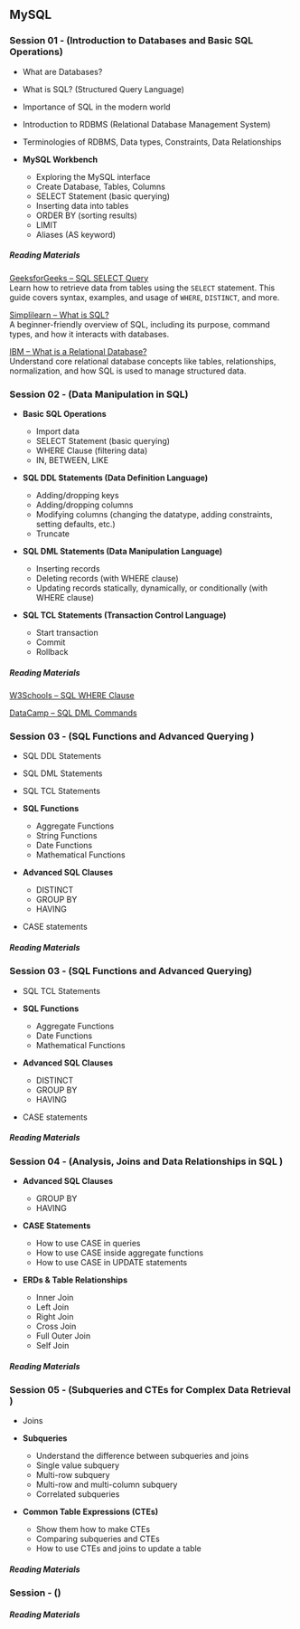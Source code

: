 ## MySQL

### Session 01 - (Introduction to Databases and Basic SQL Operations)

- What are Databases?  
- What is SQL? (Structured Query Language)  
- Importance of SQL in the modern world  
- Introduction to RDBMS (Relational Database Management System)  
- Terminologies of RDBMS, Data types, Constraints, Data Relationships  

- **MySQL Workbench**
  - Exploring the MySQL interface  
  - Create Database, Tables, Columns  
  - SELECT Statement (basic querying)  
  - Inserting data into tables  
  - ORDER BY (sorting results)  
  - LIMIT  
  - Aliases (AS keyword)

##### Reading Materials 

[GeeksforGeeks – SQL SELECT Query](https://www.geeksforgeeks.org/sql-select-query/)  
Learn how to retrieve data from tables using the `SELECT` statement. This guide covers syntax, examples, and usage of `WHERE`, `DISTINCT`, and more.

[Simplilearn – What is SQL?](https://www.simplilearn.com/tutorials/sql-tutorial/what-is-sql)  
A beginner-friendly overview of SQL, including its purpose, command types, and how it interacts with databases.

[IBM – What is a Relational Database?](https://www.ibm.com/think/topics/relational-databases)  
Understand core relational database concepts like tables, relationships, normalization, and how SQL is used to manage structured data.

### Session 02 - (Data Manipulation in SQL)

- **Basic SQL Operations**
  - Import data  
  - SELECT Statement (basic querying)  
  - WHERE Clause (filtering data)  
  - IN, BETWEEN, LIKE  

- **SQL DDL Statements (Data Definition Language)**
  - Adding/dropping keys  
  - Adding/dropping columns  
  - Modifying columns (changing the datatype, adding constraints, setting defaults, etc.)  
  - Truncate  

- **SQL DML Statements (Data Manipulation Language)**
  - Inserting records  
  - Deleting records (with WHERE clause)  
  - Updating records statically, dynamically, or conditionally (with WHERE clause)  

- **SQL TCL Statements (Transaction Control Language)**
  - Start transaction  
  - Commit  
  - Rollback

##### Reading Materials 

[W3Schools – SQL WHERE Clause](https://www.w3schools.com/sql/sql_where.asp)  

[DataCamp – SQL DML Commands](https://www.datacamp.com/tutorial/sql-dml-commands-mastering-data-manipulation-in-sql)


### Session 03 - (SQL Functions and Advanced Querying )

- SQL DDL Statements  
- SQL DML Statements  
- SQL TCL Statements  

- **SQL Functions**
  - Aggregate Functions  
  - String Functions  
  - Date Functions  
  - Mathematical Functions  

- **Advanced SQL Clauses**
  - DISTINCT  
  - GROUP BY  
  - HAVING  

- CASE statements

##### Reading Materials 

### Session 03 - (SQL Functions and Advanced Querying)

- SQL TCL Statements  

- **SQL Functions**
  - Aggregate Functions  
  - Date Functions  
  - Mathematical Functions  

- **Advanced SQL Clauses**
  - DISTINCT  
  - GROUP BY  
  - HAVING  

- CASE statements



##### Reading Materials 

### Session 04 - (Analysis, Joins and Data Relationships in SQL )

- **Advanced SQL Clauses**
  - GROUP BY  
  - HAVING  

- **CASE Statements**
  - How to use CASE in queries  
  - How to use CASE inside aggregate functions  
  - How to use CASE in UPDATE statements  

- **ERDs & Table Relationships**
  - Inner Join  
  - Left Join  
  - Right Join  
  - Cross Join  
  - Full Outer Join  
  - Self Join


##### Reading Materials 


### Session 05 - (Subqueries and CTEs for Complex Data Retrieval )

- Joins  

- **Subqueries**
  - Understand the difference between subqueries and joins  
  - Single value subquery  
  - Multi-row subquery  
  - Multi-row and multi-column subquery  
  - Correlated subqueries  

- **Common Table Expressions (CTEs)**
  - Show them how to make CTEs  
  - Comparing subqueries and CTEs  
  - How to use CTEs and joins to update a table


##### Reading Materials 


### Session - ()


##### Reading Materials 

